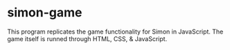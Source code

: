 # simon-game
This program replicates the game functionality for Simon in JavaScript. The game itself is runned through HTML, CSS, &amp; JavaScript.
